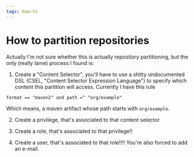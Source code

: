 ```yaml
---
tags: how-to
---
```


# How to partition repositories
Actually I'm not sure whether this is actually repository partitioning, but the only (really lame) process I found is:

1. Create a "Content Selector", you'll have to use a shitty undocumented DSL (CSEL, "Content Selector Expression Language") to specify which content this partition will access. Currently I have this rule

```CSEL
format == "maven2" and path =^ "org/example"
```

Which means, a maven artifact whose path starts with `org/example`. 

2. Create a privilege, that's associated to that content selector

3. Create a role, that's associated to that privilege!!

4. Create a user, that's associated to that role!!!! You're also forced to add an e-mail.
